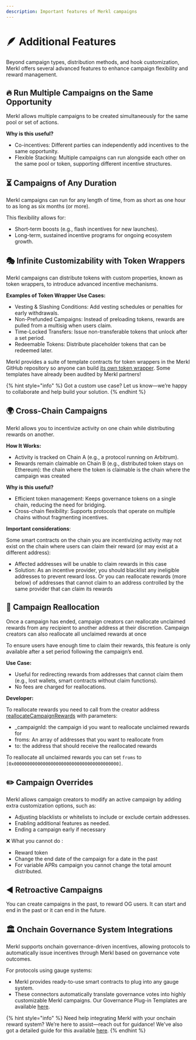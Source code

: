 ```yaml
---
description: Important features of Merkl campaigns
---
```


# 🪶 Additional Features

Beyond campaign types, distribution methods, and hook customization, Merkl offers several advanced features to enhance campaign flexibility and reward management.

## 🔥 Run Multiple Campaigns on the Same Opportunity

Merkl allows multiple campaigns to be created simultaneously for the same pool or set of actions.

**Why is this useful?**

- Co-incentives: Different parties can independently add incentives to the same opportunity.
- Flexible Stacking: Multiple campaigns can run alongside each other on the same pool or token, supporting different incentive structures.

## ⏳ Campaigns of Any Duration

Merkl campaigns can run for any length of time, from as short as one hour to as long as six months (or more).

This flexibility allows for:

- Short-term boosts (e.g., flash incentives for new launches).
- Long-term, sustained incentive programs for ongoing ecosystem growth.

## 🎭 Infinite Customizability with Token Wrappers

Merkl campaigns can distribute tokens with custom properties, known as token wrappers, to introduce advanced incentive mechanisms.

**Examples of Token Wrapper Use Cases:**

- Vesting & Slashing Conditions: Add vesting schedules or penalties for early withdrawals.
- Non-Prefunded Campaigns: Instead of preloading tokens, rewards are pulled from a multisig when users claim.
- Time-Locked Transfers: Issue non-transferable tokens that unlock after a set period.
- Redeemable Tokens: Distribute placeholder tokens that can be redeemed later.

Merkl provides a suite of template contracts for token wrappers in the Merkl GitHub repository so anyone can build [its own token wrapper](https://github.com/AngleProtocol/merkl-contracts/tree/main/contracts/partners/tokenWrappers). Some templates have already been audited by Merkl partners!

{% hint style="info" %}
Got a custom use case? Let us know—we’re happy to collaborate and help build your solution.
{% endhint %}

## 🌍 Cross-Chain Campaigns

Merkl allows you to incentivize activity on one chain while distributing rewards on another.

**How It Works:**

- Activity is tracked on Chain A (e.g., a protocol running on Arbitrum).
- Rewards remain claimable on Chain B (e.g., distributed token stays on Ethereum): the chain where the token is claimable is the chain where the campaign was created

**Why is this useful?**

- Efficient token management: Keeps governance tokens on a single chain, reducing the need for bridging.
- Cross-chain flexibility: Supports protocols that operate on multiple chains without fragmenting incentives.

**Important considerations**:

Some smart contracts on the chain you are incentivizing activity may not exist on the chain where users can claim their reward (or may exist at a different address):

- Affected addresses will be unable to claim rewards in this case
- Solution: As an incentive provider, you should blacklist any ineligible addresses to prevent reward loss. Or you can reallocate rewards (more below) of addresses that cannot claim to an address controlled by the same provider that can claim its rewards

## 🔄 Campaign Reallocation

Once a campaign has ended, campaign creators can reallocate unclaimed rewards from any recipient to another address at their discretion.
Campaign creators can also reallocate all unclaimed rewards at once 

To ensure users have enough time to claim their rewards, this feature is only available after a set period following the campaign’s end.

**Use Case:**

- Useful for redirecting rewards from addresses that cannot claim them (e.g., lost wallets, smart contracts without claim functions).
- No fees are charged for reallocations.

**Developer:**

To reallocate rewards you need to call from the creator address [reallocateCampaignRewards](https://github.com/AngleProtocol/merkl-contracts/blob/1006c8ff64ba3eb4732a19da3cec92d4afc92eb8/contracts/DistributionCreator.sol#L285) with parameters:

- _campaignId: the campaign id you want to reallocate unclaimed rewards for 
- froms: An array of addresses that you want to reallocate from
- to: the address that should receive the reallocated rewards

To reallocate all unclaimed rewards you can set `froms` to `[0x0000000000000000000000000000000000000000]`.


## ✏️ Campaign Overrides

Merkl allows campaign creators to modify an active campaign by adding extra customization options, such as:

- Adjusting blacklists or whitelists to include or exclude certain addresses.
- Enabling additional features as needed.
- Ending a campaign early if necessary 

❌ What you cannot do :

- Reward token
- Change the end date of the campaign for a date in the past
- For variable APRs campaign you cannot change the total amount distributed.

## ◀️ Retroactive Campaigns 

You can create campaigns in the past, to reward OG users. It can start and end in the past or it can end in the future.


## 🏛️ Onchain Governance System Integrations

Merkl supports onchain governance-driven incentives, allowing protocols to automatically issue incentives through Merkl based on governance vote outcomes.

For protocols using gauge systems:

- Merkl provides ready-to-use smart contracts to plug into any gauge system.
- These connectors automatically translate governance votes into highly customizable Merkl campaigns. Our Governance Plug-in Templates are available [here](https://github.com/AngleProtocol/merkl-contracts/tree/main/contracts/partners/middleman).

{% hint style="info" %}
Need help integrating Merkl with your onchain reward system? We’re here to assist—reach out for guidance! We've also got a detailed guide for this available [here](../../distribute-with-merkl/deploy-your-campaign-from-dao.md).
{% endhint %}
